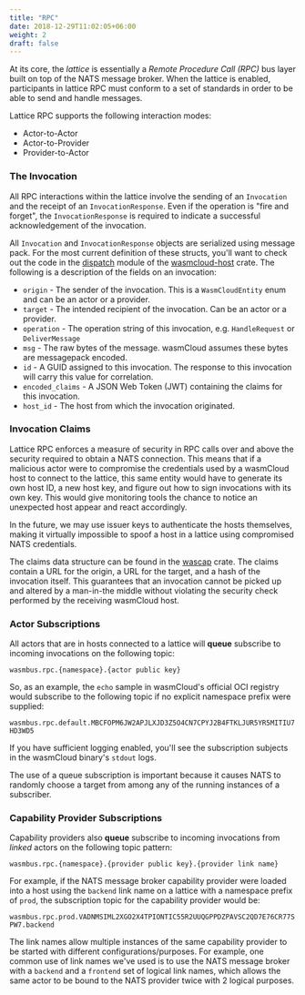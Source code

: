 ```yaml
---
title: "RPC"
date: 2018-12-29T11:02:05+06:00
weight: 2
draft: false
---
```


At its core, the _lattice_ is essentially a _Remote Procedure Call (RPC)_ bus layer built on top of the NATS message broker. When the lattice
is enabled, participants in lattice RPC must conform to a set of standards in order to be able to send and handle messages.

Lattice RPC supports the following interaction modes:

* Actor-to-Actor
* Actor-to-Provider
* Provider-to-Actor

### The Invocation

All RPC interactions within the lattice involve the sending of an `Invocation` and the receipt of an `InvocationResponse`. Even
if the operation is "fire and forget", the `InvocationResponse` is required to indicate a successful acknowledgement of the invocation.

All `Invocation` and `InvocationResponse` objects are serialized using message pack. For the most current definition of these structs, you'll want to check out the code in the [dispatch](https://github.com/wasmCloud/wasmCloud/blob/main/crates/wasmcloud-host/src/dispatch.rs) module of the [wasmcloud-host](https://crates.io/crates/wasmcloud-host) crate. The following is a description of the fields on an invocation:

* `origin` - The sender of the invocation. This is a `WasmCloudEntity` enum and can be an actor or a provider.
* `target` - The intended recipient of the invocation. Can be an actor or a provider.
* `operation` - The operation string of this invocation, e.g. `HandleRequest` or `DeliverMessage`
* `msg` - The raw bytes of the message. wasmCloud assumes these bytes are messagepack encoded.
* `id` - A GUID assigned to this invocation. The response to this invocation will carry this value for correlation.
* `encoded_claims` - A JSON Web Token (JWT) containing the claims for this invocation.
* `host_id` - The host from which the invocation originated.

### Invocation Claims

Lattice RPC enforces a measure of security in RPC calls over and above the security required to obtain a NATS connection. This
means that if a malicious actor were to compromise the credentials used by a wasmCloud host to connect to the lattice, this
same entity would have to generate its own host ID, a new host key, and figure out how to sign invocations with its own key. This would give monitoring tools the chance to notice an unexpected host appear and react accordingly.

In the future, we may use issuer keys to authenticate the hosts themselves, making it virtually impossible to spoof a host in a lattice using compromised NATS credentials.

The claims data structure can be found in the [wascap](https://github.com/wasmCloud/wascap/blob/main/src/jwt.rs) crate. The claims contain a URL for the origin, a URL for the target, and a hash of the invocation itself. This guarantees that an invocation
cannot be picked up and altered by a man-in-the middle without violating the security check performed by the receiving wasmCloud host.

### Actor Subscriptions

All actors that are in hosts connected to a lattice will **queue** subscribe to incoming invocations on the following topic:

`wasmbus.rpc.{namespace}.{actor public key}`

So, as an example, the `echo` sample in wasmCloud's official OCI registry would subscribe to the following topic if no explicit
namespace prefix were supplied:

`wasmbus.rpc.default.MBCFOPM6JW2APJLXJD3Z5O4CN7CPYJ2B4FTKLJUR5YR5MITIU7HD3WD5`

If you have sufficient logging enabled, you'll see the subscription subjects in the wasmCloud binary's `stdout` logs.

The use of a queue subscription is important because it causes NATS to randomly choose a target from among any of the running
instances of a subscriber.

### Capability Provider Subscriptions

Capability providers also **queue** subscribe to incoming invocations from _linked_ actors on the following topic pattern:

`wasmbus.rpc.{namespace}.{provider public key}.{provider link name}`

For example, if the NATS message broker capability provider were loaded into a host using the `backend` link name on
a lattice with a namespace prefix of `prod`, the subscription topic for the capability provider would be:

`wasmbus.rpc.prod.VADNMSIML2XGO2X4TPIONTIC55R2UUQGPPDZPAVSC2QD7E76CR77SPW7.backend`

The link names allow multiple instances of the same capability provider to be started with different configurations/purposes. For example, one common use of link names we've used is to use the NATS message broker with a `backend` and a `frontend` set of logical link names, which allows the same actor to be bound to the NATS provider twice with 2 logical purposes.
